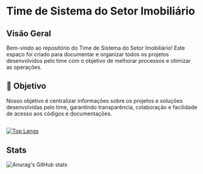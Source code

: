 
# Time de Sistema do Setor Imobiliário
## Visão Geral

Bem-vindo ao repositório do Time de Sistema do Setor Imobiliário! Este espaço foi criado para documentar e organizar todos os projetos desenvolvidos pelo time com o objetivo de melhorar processos e otimizar as operações.

## 🚀 Objetivo
Nosso objetivo é centralizar informações sobre os projetos e soluções desenvolvidas pelo time, garantindo transparência, colaboração e facilidade de acesso aos códigos e documentações.

## 

[![Top Langs](https://github-readme-stats.vercel.app/api/top-langs/?username=Timesistemaimobi&layout=compact)](https://github.com/Timesistemaimobi/github-readme-stats)

## Stats
![Anurag's GitHub stats](https://github-readme-stats.vercel.app/api?username=Timesistemaimobi&show_icons=true&theme=dark)
